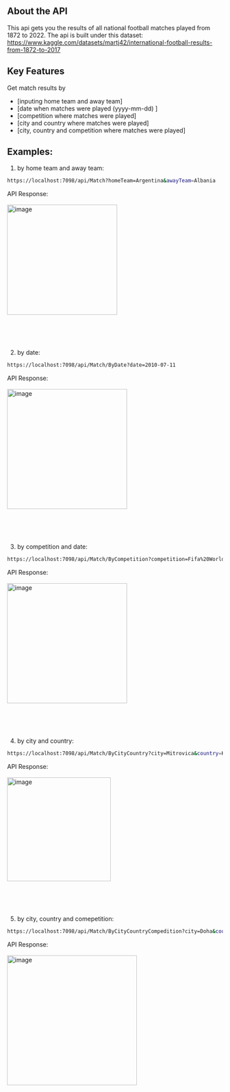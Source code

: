 ## About the API
This api gets you the results of all national football matches played from 1872 to 2022. 
The api is built under this dataset: https://www.kaggle.com/datasets/martj42/international-football-results-from-1872-to-2017

## Key Features
Get match results by
- [inputing home team and away team]
- [date when matches were played (yyyy-mm-dd) ]
- [competition where matches were played]
- [city and country where matches were played]
- [city, country and competition where matches were played]

## Examples: 
1. by home team and away team:
```bash
https://localhost:7098/api/Match?homeTeam=Argentina&awayTeam=Albania
```
API Response:
<br>
<br>
<img width="257" alt="image" src="https://user-images.githubusercontent.com/45341025/207333657-e9063554-35b2-4d3d-8ea9-d5c739b6b852.png">

<br>
<br>
<br>

2. by date:
```bash
https://localhost:7098/api/Match/ByDate?date=2010-07-11
```
API Response:
<br>
<br>
<img width="280" alt="image" src="https://user-images.githubusercontent.com/45341025/207336447-a8f7cdc3-3fd5-4aa4-9dda-9d137691dd8b.png">

<br>
<br>
<br>

3. by competition and date:
```bash
https://localhost:7098/api/Match/ByCompetition?competition=Fifa%20World%20Cup&homeTeam=France&awayTeam=Croatia
```
API Response:
<br>
<br>
<img width="280" alt="image" src="https://user-images.githubusercontent.com/45341025/207338502-d1573aea-c0c2-4013-a3c4-ce90125319f6.png">


<br>
<br>
<br>

4. by city and country:
```bash
https://localhost:7098/api/Match/ByCityCountry?city=Mitrovica&country=Kosovo
```
API Response:
<br>
<br>
<img width="242" alt="image" src="https://user-images.githubusercontent.com/45341025/207341305-296dc8db-e678-421d-9f88-60ea404dd0ec.png">



<br>
<br>
<br>

5. by city, country and comepetition:
```bash
https://localhost:7098/api/Match/ByCityCountryCompedition?city=Doha&country=Qatar&compedition=Fifa%20World%20Cup
```
API Response:
<br>
<br>
<img width="303" alt="image" src="https://user-images.githubusercontent.com/45341025/207343257-8b26aea1-032c-47ad-8a37-3be081b90c91.png">




<br>
<br>
<br>







